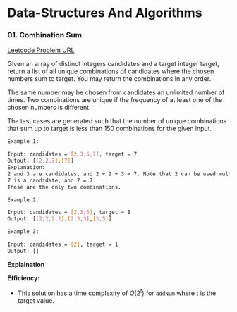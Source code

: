 # Data-Structures And Algorithms

### 01. Combination Sum

[Leetcode Problem URL](https://leetcode.com/problems/combination-sum/description/)

Given an array of distinct integers candidates and a target integer target, return a list of all unique combinations of candidates where the chosen numbers sum to target. You may return the combinations in any order.

The same number may be chosen from candidates an unlimited number of times. Two combinations are unique if the
frequency
of at least one of the chosen numbers is different.

The test cases are generated such that the number of unique combinations that sum up to target is less than 150 combinations for the given input.

```bash
Example 1:

Input: candidates = [2,3,6,7], target = 7
Output: [[2,2,3],[7]]
Explanation:
2 and 3 are candidates, and 2 + 2 + 3 = 7. Note that 2 can be used multiple times.
7 is a candidate, and 7 = 7.
These are the only two combinations.
```

```bash
Example 2:

Input: candidates = [2,3,5], target = 8
Output: [[2,2,2,2],[2,3,3],[3,5]]
```

```bash
Example 3:

Input: candidates = [2], target = 1
Output: []
```

**Explaination**

**Efficiency:**

- This solution has a time complexity of $O(2^t)$ for `addNum` where t is the target value.
